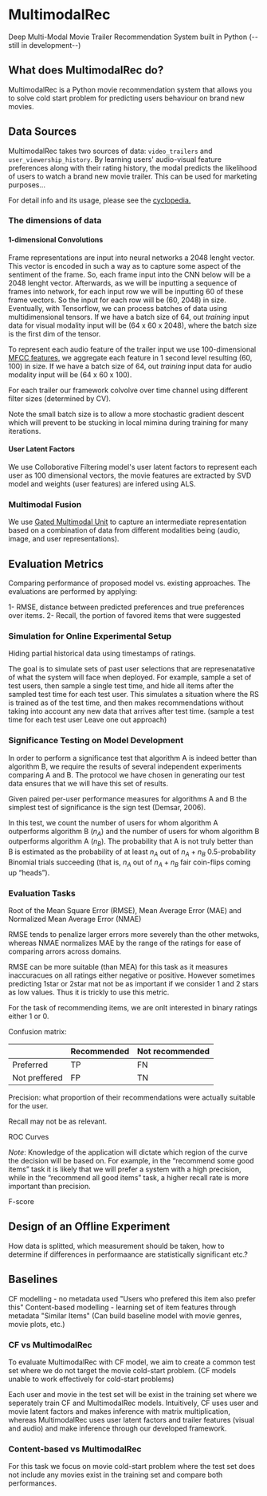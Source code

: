 # MultimodalRec
Deep Multi-Modal Movie Trailer Recommendation System built in Python (--still in development--)

## What does MultimodalRec do?

MultimodalRec is a Python movie recommendation system that allows you to solve cold start problem for predicting users behaviour on brand new movies.  

## Data Sources

MultimodalRec takes two sources of data: `video_trailers` and `user_viewership_history`. By learning users' audio-visual feature preferences along with their rating history, the modal predicts the likelihood of users to watch a brand new movie trailer. This can be used for marketing purposes...

For detail info and its usage, please see the [cyclopedia.](https://github.com/asgundogdu/multimodalrec/tree/master/cyclopedia/RelatedWorks)

### The dimensions of data 

#### 1-dimensional Convolutions

Frame representations are input into neural networks a 2048 lenght vector. This vector is encoded in such a way as to capture some aspect of the sentiment of the frame. So, each frame input into the CNN below will be a 2048 lenght vector. Afterwards, as we will be inputting a sequence of frames into network, for each input row we will be inputting 60 of these frame vectors. So the input for each row will be (60, 2048) in size. Eventually, with Tensorflow, we can process batches of data using multidimensional tensors. If we have a batch size of 64, out *training* input data for visual modality input will be (64 x 60 x 2048), where the batch size is the first dim of the tensor. 

To represent each audio feature of the trailer input we use 100-dimensional [MFCC features](https://en.wikipedia.org/wiki/Mel-frequency_cepstrum), we aggregate each feature in 1 second level resulting (60, 100) in size. If we have a batch size of 64, out *training* input data for audio modality input will be (64 x 60 x 100).

For each trailer our framework colvolve over time channel using different filter sizes (determined by CV).

Note the small batch size is to allow a more stochastic gradient descent which will prevent to be stucking in local mimina during training for many iterations.  

#### User Latent Factors

We use Colloborative Filtering model's user latent factors to represent each user as 100 dimensional vectors, the movie features are extracted by SVD model and weights (user features) are infered using ALS.

### Multimodal Fusion

We use [Gated Multimodal Unit](https://openreview.net/pdf?id=Hy-2G6ile) to capture an intermediate representation based on a combination of data from different modalities being (audio, image, and user representations). 

## Evaluation Metrics

Comparing performance of proposed model vs. existing approaches. The evaluations are performed by applying: 

1- RMSE, distance between predicted preferences and true preferences over items.
2- Recall, the portion of favored items that were suggested

### Simulation for Online Experimental Setup

Hiding partial historical data using timestamps of ratings.

The goal is to simulate sets of past user selections that are represenatative of what the system will face when deployed. For example, sample a set of test users, then sample a single test time, and hide all items after the sampled test time for each test user. This simulates a situation where the RS is trained as of the test time, and then makes recommendations without taking into account any new data that arrives after test time. (sample a test time for each test user Leave one out approach)

### Significance Testing on Model Development

In order to perform a significance test that algorithm A is indeed better than algorithm B, we require the results of several independent experiments comparing A and B. The protocol we have chosen in generating our test data ensures that we will have this set of results.

Given paired per-user performance measures for algorithms A and B the simplest test of significance is the sign test (Demsar, 2006). 

In this test, we count the number of users for whom algorithm A outperforms algorithm B ($n_A$) and the number of users for whom algorithm B outperforms algorithm A ($n_B$). The probability that A is not truly better than B is estimated as the probability of at least $n_A$ out of $n_A + n_B$ 0.5-probability Binomial trials succeeding (that is, $n_A$ out of $n_A + n_B$ fair coin-flips coming up “heads”).

### Evaluation Tasks

Root of the Mean Square Error (RMSE), Mean Average Error (MAE) and Normalized Mean Average Error (NMAE)

RMSE tends to penalize larger errors more severely than the other metwoks, whereas NMAE normalizes MAE by the range of the ratings for ease of comparing arrors across domains.

RMSE can be more suitable (than MEA) for this task as it measures inaccuracues on all ratings either negative or positive. However sometimes predicting 1star or 2star mat not be as important if we consider 1 and 2 stars as low values. Thus it is trickly to use this metric.

For the task of recommending items, we are onlt interested in binary ratings either 1 or 0. 

Confusion matrix:

|               | Recommended                | Not recommended |
| ------------- | -------------------------- | --------------- |
| Preferred     | TP                         | FN              |
| Not preffered | FP                         | TN              |

Precision: what proportion of their recommendations were actually suitable for the user.

Recall may not be as relevant.

ROC Curves

*Note*: Knowledge of the application will dictate which region of the curve the decision will be based on. For example, in the “recommend some good items” task it is likely that we will prefer a system with a high precision, while in the “recommend all good items” task, a higher recall rate is more important than precision. 

F-score

## Design of an Offline Experiment

How data is splitted, which measurement should be taken, how to determine if differences in performaance are statistically significant etc.?

## Baselines

CF modelling - no metadata used "Users who prefered this item also prefer this"
Content-based modelling - learning set of item features through metadata "Similar Items" (Can build baseline model with movie genres, movie plots, etc.)

### CF vs MultimodalRec

To evaluate MultimodalRec with CF model, we aim to create a common test set where we do not target the movie cold-start problem. (CF models unable to work effectively for cold-start problems)

Each user and movie in the test set will be exist in the training set where we seperately train CF and MultimodalRec models. Intuitively, CF uses user and movie latent factors and makes inference with matrix multiplication, whereas MultimodalRec uses user latent factors and trailer features (visual and audio) and make inference through our developed framework.

### Content-based vs MultimodalRec

For this task we focus on movie cold-start problem where the test set does not include any movies exist in the training set and compare both performances.








